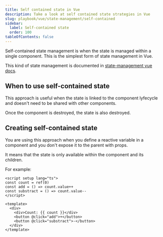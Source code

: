 ```yaml
---
title: Self contained state in Vue
description: Take a look at self contained state strategies in Vue
slug: playbook/vue/state-management/self-contained
sidebar:
  label: Self-contained state
  order: 100
tableOfContents: false
---
```


Self-contained state management is when the state is managed within a single component. This is the simplest form of state management in Vue.

This kind of state management is documented in [state-management vue docs](https://vuejs.org/guide/scaling-up/state-management#what-is-state-management).

## When to use self-contained state

This approach is useful when the state is linked to the component lyfecycle and doesn't need to be shared with other components.

Once the component is destroyed, the state is also destroyed.

## Creating self-contained state

You are using this approach when you define a reactive variable in a component and you don't expose it to the parent with props.

It means that the state is only available within the component and its children.

For example:

```vue
<script setup lang="ts">
const count = ref(0)
const add = () => count.value++
const substract = () => count.value--
</script>

<template>
  <div>
    <div>Count: {{ count }}</div>
    <button @click="add">+</button>
    <button @click="substract">-</button>
  </div>
</template>
```
